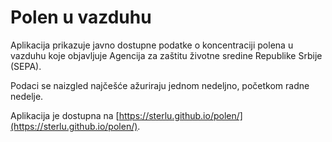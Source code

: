 # Polen u vazduhu

Aplikacija prikazuje javno dostupne podatke o koncentraciji polena u vazduhu koje objavljuje Agencija za zaštitu životne sredine Republike Srbije (SEPA).

Podaci se naizgled najčešće ažuriraju jednom nedeljno, početkom radne nedelje.

Aplikacija je dostupna na [https://sterlu.github.io/polen/](https://sterlu.github.io/polen/).
